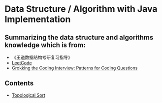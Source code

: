 # Data Structure / Algorithm with Java Implementation

## Summarizing the data structure and algorithms knowledge which is from:

- 《王道数据结构考研复习指导》
- [LeetCode](https://leetcode-cn.com/)
- [Grokking the Coding Interview: Patterns for Coding Questions](https://www.educative.io/courses/grokking-the-coding-interview)

## Contents

- [Topological Sort](./topological_sort/)

